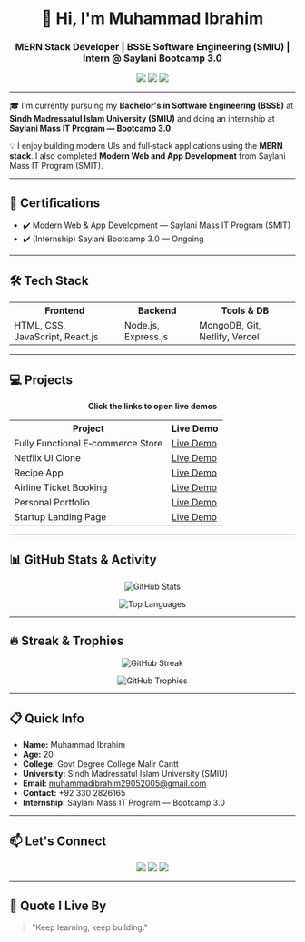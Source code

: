 <h1 align="center">👋 Hi, I'm Muhammad Ibrahim</h1>



<h3 align="center">MERN Stack Developer | BSSE Software Engineering (SMIU) | Intern @ Saylani Bootcamp 3.0</h3>

<p align="center">
  <img src="https://img.shields.io/badge/University-SMIU-blue?style=flat-square&logo=academia&logoColor=white" />
  <img src="https://img.shields.io/badge/Intern-Saylani%20Bootcamp%203.0-green?style=flat-square&logo=javascript&logoColor=white" />
  <img src="https://img.shields.io/github/followers/pretender-2905?label=GitHub&style=social" />
</p>

---

🎓 I'm currently pursuing my **Bachelor's in Software Engineering (BSSE)** at **Sindh Madressatul Islam University (SMIU)** and doing an internship at **Saylani Mass IT Program — Bootcamp 3.0**.

💡 I enjoy building modern UIs and full‑stack applications using the **MERN stack**. I also completed **Modern Web and App Development** from Saylani Mass IT Program (SMIT).

---

## 🚀 Certifications

* ✔️ Modern Web & App Development — Saylani Mass IT Program (SMIT)
* ✔️ (Internship) Saylani Bootcamp 3.0 — Ongoing

---

## 🛠️ Tech Stack

<table align="center">
  <tr>
    <th>Frontend</th>
    <th>Backend</th>
    <th>Tools & DB</th>
  </tr>
  <tr>
    <td>HTML, CSS, JavaScript, React.js</td>
    <td>Node.js, Express.js</td>
    <td>MongoDB, Git, Netlify, Vercel</td>
  </tr>
</table>

---

## 💻 Projects

<p align="center"><b>Click the links to open live demos</b></p>

<table align="center">
<tr>
<th>Project</th>
<th>Live Demo</th>
</tr>
<tr>
<td>Fully Functional E‑commerce Store</td>
<td><a href="https://rococo-alfajores-bbd1d7.netlify.app/">Live Demo</a></td>
</tr>
<tr>
<td>Netflix UI Clone</td>
<td><a href="https://netflicks-final-final.netlify.app/">Live Demo</a></td>
</tr>
<tr>
<td>Recipe App</td>
<td><a href="https://idyllic-smakager-3c3787.netlify.app/">Live Demo</a></td>
</tr>
<tr>
<td>Airline Ticket Booking</td>
<td><a href="https://snazzy-jalebi-1bd605.netlify.app/">Live Demo</a></td>
</tr>
<tr>
<td>Personal Portfolio</td>
<td><a href="https://imaginative-crepe-64df5b.netlify.app/">Live Demo</a></td>
</tr>
<tr>
<td>Startup Landing Page</td>
<td><a href="https://lovely-haupia-016062.netlify.app/">Live Demo</a></td>
</tr>
</table>

---

## 📊 GitHub Stats & Activity

<p align="center">
  <img src="https://github-readme-stats.vercel.app/api?username=pretender-2905&show_icons=true&theme=github_dark&count_private=true&hide=prs" alt="GitHub Stats" />
</p>

<p align="center">
  <img src="https://github-readme-stats.vercel.app/api/top-langs/?username=pretender-2905&layout=compact&theme=github_dark&langs_count=8" alt="Top Languages" />
</p>

---

## 🔥 Streak & Trophies

<p align="center">
  <img src="https://streak-stats.demolab.com?user=pretender-2905&theme=dark&hide_border=false" alt="GitHub Streak" />
</p>

<p align="center">
  <img src="https://github-profile-trophy.vercel.app/?username=pretender-2905&theme=darkhub&no-bg=true&no-frame=true" alt="GitHub Trophies" />
</p>

---

## 📋 Quick Info

* **Name:** Muhammad Ibrahim
* **Age:** 20
* **College:** Govt Degree College Malir Cantt
* **University:** Sindh Madressatul Islam University (SMIU)
* **Email:** [muhammadibrahim29052005@gmail.com](mailto:muhammadibrahim29052005@gmail.com)
* **Contact:** +92 330 2826165
* **Internship:** Saylani Mass IT Program — Bootcamp 3.0

---

## 📫 Let's Connect

<p align="center">
  <a href="https://www.linkedin.com/in/muhammadibrahim2905/"><img src="https://img.shields.io/badge/LinkedIn-blue?style=for-the-badge&logo=linkedin&logoColor=white" /></a>
  <a href="https://www.instagram.com/muhammad_ibrahim.98/"><img src="https://img.shields.io/badge/Instagram-E4405F?style=for-the-badge&logo=instagram&logoColor=white" /></a>
  <a href="mailto:muhammadibrahim29052005@gmail.com"><img src="https://img.shields.io/badge/Email-D14836?style=for-the-badge&logo=gmail&logoColor=white" /></a>
</p>

---

## 💬 Quote I Live By

> "Keep learning, keep building."




